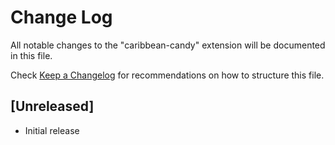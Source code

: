 # Change Log

All notable changes to the "caribbean-candy" extension will be documented in this file.

Check [Keep a Changelog](http://keepachangelog.com/) for recommendations on how to structure this file.

## [Unreleased]

- Initial release

